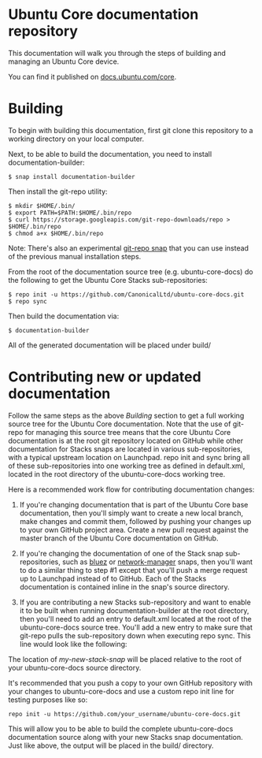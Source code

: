 # Ubuntu Core documentation repository

This documentation will walk you through the steps of building and managing
an Ubuntu Core device.

You can find it published on [docs.ubuntu.com/core](http://docs.ubuntu.com/core).

# Building

To begin with building this documentation, first git clone this repository
to a working directory on your local computer.

Next, to be able to build the documentation, you need to install
documentation-builder:

    $ snap install documentation-builder

Then install the git-repo utility:

    $ mkdir $HOME/.bin/
    $ export PATH=$PATH:$HOME/.bin/repo
    $ curl https://storage.googleapis.com/git-repo-downloads/repo > $HOME/.bin/repo
    $ chmod a+x $HOME/.bin/repo

Note: There's also an experimental [git-repo snap](https://code.launchpad.net/~snappy-hwe-team/+snap/git-repo-publish)
that you can use instead of the previous manual installation steps.

From the root of the documentation source tree (e.g. ubuntu-core-docs) do the
following to get the Ubuntu Core Stacks sub-repositories:

    $ repo init -u https://github.com/CanonicalLtd/ubuntu-core-docs.git
    $ repo sync

Then build the documentation via:

    $ documentation-builder

All of the generated documentation will be placed under build/

# Contributing new or updated documentation

Follow the same steps as the above *Building* section to get a full
working source tree for the Ubuntu Core documentation. Note that the use
of git-repo for managing this source tree means that the core Ubuntu Core
documentation is at the root git repository located on
GitHub while other documentation for Stacks snaps are located in various
sub-repositories, with a typical upstream location on Launchpad. repo init
and sync bring all of these sub-repositories into one working tree as
defined in default.xml, located in the root directory of the
ubuntu-core-docs working tree.

Here is a recommended work flow for contributing documentation changes:

1. If you're changing documentation that is part of the Ubuntu Core
base documentation, then you'll simply want to create a new local branch,
make changes and commit them, followed by pushing your changes up to your
own GitHub project area. Create a new pull request against the master
branch of the Ubuntu Core documentation on GitHub.

2. If you're changing the documentation of one of the Stack snap
sub-repositories, such as [bluez](https://git.launchpad.net/~snappy-hwe-team/snappy-hwe-snaps/+git/bluez)
or [network-manager](https://git.launchpad.net/~snappy-hwe-team/snappy-hwe-snaps/+git/network-manager)
snaps, then you'll want to do a similar thing to step #1 except that you'll
push a merge request up to Launchpad instead of to GitHub. Each of the
Stacks documentation is contained inline in the snap's source directory.

3. If you are contributing a new Stacks sub-repository and want to enable
it to be built when running documentation-builder at the root directory,
then you'll need to add an entry to default.xml located at the root of the
ubuntu-core-docs source tree. You'll add a new entry to make sure
that git-repo pulls the sub-repository down when executing repo sync. This
line would look like the following:

    <project path="en/stacks/network/my-new-stack-snap" name="my-new-stack-snap" />

The location of *my-new-stack-snap* will be placed relative to the root of
your ubuntu-core-docs source directory.

It's recommended that you push a copy to your own GitHub repository with
your changes to ubuntu-core-docs and use a custom repo init line
for testing purposes like so:

    repo init -u https://github.com/your_username/ubuntu-core-docs.git

This will allow you to be able to build the complete ubuntu-core-docs
documentation source along with your new Stacks snap documentation. Just
like above, the output will be placed in the build/ directory.
